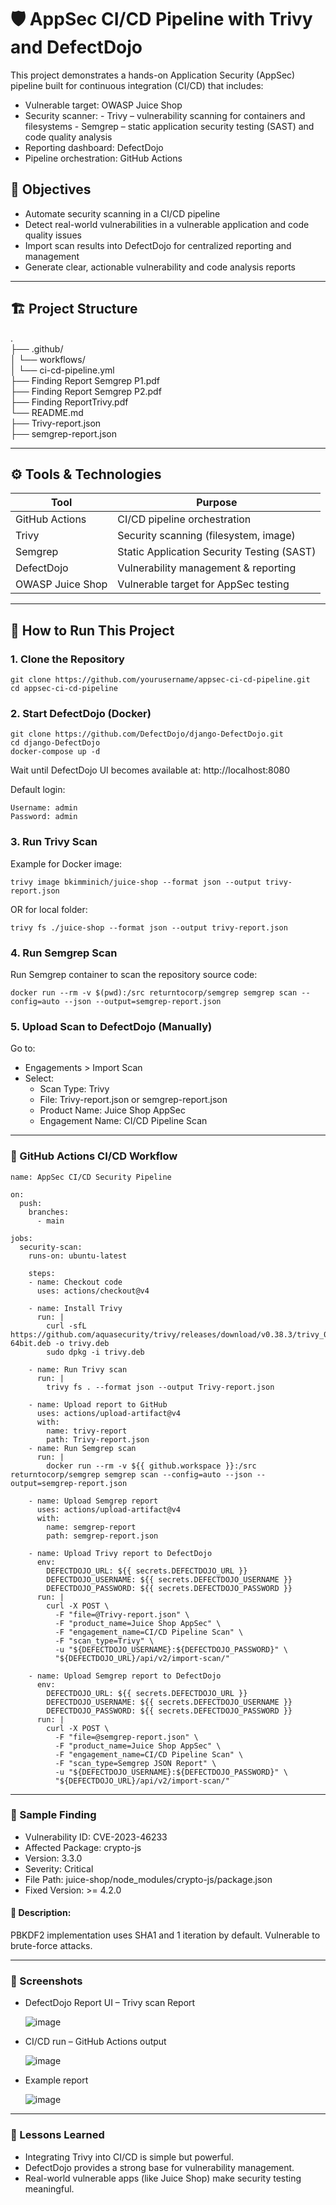 # 🛡️ AppSec CI/CD Pipeline with Trivy and DefectDojo

This project demonstrates a hands-on Application Security (AppSec) pipeline built for continuous integration (CI/CD) that includes:

- Vulnerable target: OWASP Juice Shop
- Security scanner:
       - Trivy – vulnerability scanning for containers and filesystems
       - Semgrep – static application security testing (SAST) and code quality analysis
- Reporting dashboard: DefectDojo
- Pipeline orchestration: GitHub Actions

## 📌 Objectives

- Automate security scanning in a CI/CD pipeline
- Detect real-world vulnerabilities in a vulnerable application and code quality issues  
- Import scan results into DefectDojo for centralized reporting and management
- Generate clear, actionable vulnerability and code analysis reports

---

## 🏗️ Project Structure
.                                                                                                           
├── .github/                                                                                                                                                                                                                                             
│   └── workflows/                                                                                                                                                                                                                                                               
│       └── ci-cd-pipeline.yml                                                                  
├── Finding Report Semgrep P1.pdf   
├── Finding Report Semgrep P2.pdf  
├── Finding ReportTrivy.pdf  
└── README.md                                                                                                         
├── Trivy-report.json  
├── semgrep-report.json 

---

## ⚙️ Tools & Technologies

| Tool         | Purpose                            |
|--------------|------------------------------------|
| GitHub Actions | CI/CD pipeline orchestration      |
| Trivy        | Security scanning (filesystem, image) |
| Semgrep        | Static Application Security Testing (SAST) |
| DefectDojo   | Vulnerability management & reporting |
| OWASP Juice Shop | Vulnerable target for AppSec testing |

---

## 🚀 How to Run This Project

### 1. Clone the Repository

```
git clone https://github.com/yourusername/appsec-ci-cd-pipeline.git
cd appsec-ci-cd-pipeline    
```

### 2. Start DefectDojo (Docker)
   
```
git clone https://github.com/DefectDojo/django-DefectDojo.git
cd django-DefectDojo
docker-compose up -d
```
Wait until DefectDojo UI becomes available at: http://localhost:8080

Default login:
```
Username: admin
Password: admin
```

### 3. Run Trivy Scan

Example for Docker image:
```
trivy image bkimminich/juice-shop --format json --output trivy-report.json
```
OR for local folder:
```
trivy fs ./juice-shop --format json --output trivy-report.json
```

### 4. Run Semgrep Scan

Run Semgrep container to scan the repository source code:
```
docker run --rm -v $(pwd):/src returntocorp/semgrep semgrep scan --config=auto --json --output=semgrep-report.json
```

### 5. Upload Scan to DefectDojo (Manually)

Go to:

- Engagements > Import Scan
- Select:
    - Scan Type: Trivy
    - File: Trivy-report.json or semgrep-report.json
    - Product Name: Juice Shop AppSec
    - Engagement Name: CI/CD Pipeline Scan
---

### 🤖 GitHub Actions CI/CD Workflow

```
name: AppSec CI/CD Security Pipeline

on:
  push:
    branches:
      - main

jobs:
  security-scan:
    runs-on: ubuntu-latest

    steps:
    - name: Checkout code
      uses: actions/checkout@v4

    - name: Install Trivy
      run: |
        curl -sfL https://github.com/aquasecurity/trivy/releases/download/v0.38.3/trivy_0.38.3_Linux-64bit.deb -o trivy.deb
        sudo dpkg -i trivy.deb

    - name: Run Trivy scan
      run: |
        trivy fs . --format json --output Trivy-report.json

    - name: Upload report to GitHub
      uses: actions/upload-artifact@v4
      with:
        name: trivy-report
        path: Trivy-report.json
    - name: Run Semgrep scan
      run: |
        docker run --rm -v ${{ github.workspace }}:/src returntocorp/semgrep semgrep scan --config=auto --json --output=semgrep-report.json

    - name: Upload Semgrep report
      uses: actions/upload-artifact@v4
      with:
        name: semgrep-report
        path: semgrep-report.json

    - name: Upload Trivy report to DefectDojo
      env:
        DEFECTDOJO_URL: ${{ secrets.DEFECTDOJO_URL }}
        DEFECTDOJO_USERNAME: ${{ secrets.DEFECTDOJO_USERNAME }}
        DEFECTDOJO_PASSWORD: ${{ secrets.DEFECTDOJO_PASSWORD }}
      run: |
        curl -X POST \
          -F "file=@Trivy-report.json" \
          -F "product_name=Juice Shop AppSec" \
          -F "engagement_name=CI/CD Pipeline Scan" \
          -F "scan_type=Trivy" \
          -u "${DEFECTDOJO_USERNAME}:${DEFECTDOJO_PASSWORD}" \
          "${DEFECTDOJO_URL}/api/v2/import-scan/"

    - name: Upload Semgrep report to DefectDojo
      env:
        DEFECTDOJO_URL: ${{ secrets.DEFECTDOJO_URL }}
        DEFECTDOJO_USERNAME: ${{ secrets.DEFECTDOJO_USERNAME }}
        DEFECTDOJO_PASSWORD: ${{ secrets.DEFECTDOJO_PASSWORD }}
      run: |
        curl -X POST \
          -F "file=@semgrep-report.json" \
          -F "product_name=Juice Shop AppSec" \
          -F "engagement_name=CI/CD Pipeline Scan" \
          -F "scan_type=Semgrep JSON Report" \
          -u "${DEFECTDOJO_USERNAME}:${DEFECTDOJO_PASSWORD}" \
          "${DEFECTDOJO_URL}/api/v2/import-scan/"
```
--- 

### 🧾 Sample Finding

- Vulnerability ID: CVE-2023-46233
- Affected Package: crypto-js
- Version: 3.3.0
- Severity: Critical
- File Path: juice-shop/node_modules/crypto-js/package.json
- Fixed Version: >= 4.2.0

#### 📄 Description:

  PBKDF2 implementation uses SHA1 and 1 iteration by default. Vulnerable to brute-force attacks.

---

### 📸 Screenshots

- DefectDojo Report UI – Trivy scan Report

  ![image](https://github.com/user-attachments/assets/ef11c1de-3c46-4c79-9d4d-da5dd665362c)

- CI/CD run – GitHub Actions output

  ![image](https://github.com/user-attachments/assets/fe432311-d5ab-428e-be21-90443b01a979)

- Example report

  ![image](https://github.com/user-attachments/assets/b2b3d7a1-e427-472e-80bf-04b1db6555e5)

---

### 🧠 Lessons Learned

- Integrating Trivy into CI/CD is simple but powerful.
- DefectDojo provides a strong base for vulnerability management.
- Real-world vulnerable apps (like Juice Shop) make security testing meaningful.
